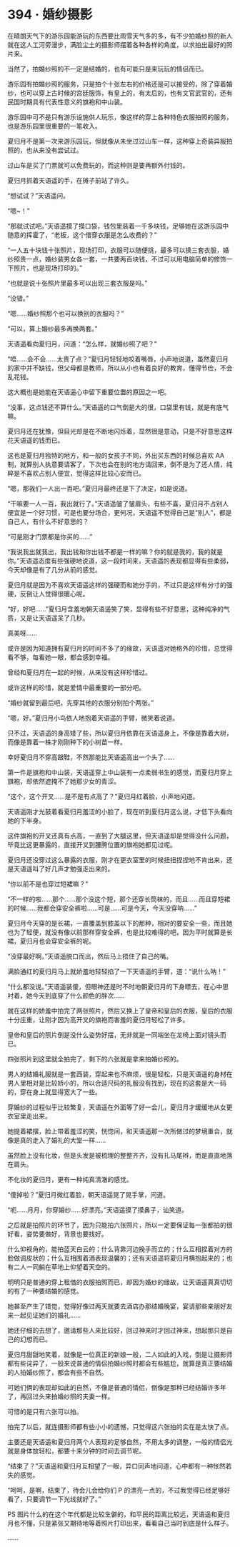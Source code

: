 # 394 · 婚纱摄影

在晴朗天气下的游乐园能游玩的东西要比雨雪天气多的多，有不少拍婚纱照的新人就在这人工河旁漫步，满脸尘土的摄影师摆着各种各样的角度，以求拍出最好的照片来。

当然了，拍婚纱照的不一定是结婚的，也有可能只是来玩玩的情侣而已。

游乐园有拍婚纱照的服务，只是拍个十张左右的价格还是可以接受的，除了穿着婚纱，也可以穿上古时候的宫廷服饰，有皇上的，有太后的，也有文官武官的，还有民国时期具有代表性意义的旗袍和中山装。

游乐园中可不是只有游乐设施供人玩乐，像这样的穿上各种特色衣服拍照的服务，也是游乐园里很重要的一笔收入。

夏归月不是第一次来游乐园玩，但就像从未坐过过山车一样，这种穿上奇装异服拍照的，也从来没有尝试过。

过山车是买了门票就可以免费玩的，而这种则是要再额外付钱的。

夏归月抓着天语遥的手，在摊子前站了许久。

“想试试？”天语遥问。

“嗯\~！”

“那就试试吧。”天语遥摸了摸口袋，钱包里装着一千多块钱，足够她在这游乐园中随意的挥霍了，“老板，这个借穿衣服是怎么收费的？”

“一人五十块钱十张照片，现场打印，衣服可以随便挑，最多可以换三套衣服，婚纱照贵一点，婚纱装男女各一套，一共要两百块钱，不过可以用电脑简单的修饰一下照片，也是现场打印的。”

“也就是说十张照片里最多可以出现三套衣服是吗。”

“没错。”

“嗯……婚纱照那个也可以换别的衣服吗？”

“可以，算上婚纱最多再换两套。”

天语遥看向夏归月，问道：“怎么样，就婚纱照了吧？”

“唔……会不会……太贵了点？”夏归月轻轻地咬着嘴唇，小声地说道，虽然夏归月的家中并不缺钱，但父母都是教师，所以从小也有着良好的教育，懂得节俭，不会乱花钱。

这大概也是她能在天语遥心中留下重要位置的原因之一吧。

“没事，这点钱还不算什么。”天语遥的口气倒是大的很，口袋里有钱，就是有底气嘛。

夏归月还在犹豫，但目光却是在不断地闪烁着，显然很是意动，只是不好意思这样花天语遥的钱而已。

这也是夏归月独特的地方，和一般的女孩子不同，外出买东西的时候总喜欢 AA 制，就算别人执意要请客了，下次也会在别的地方请回来，倒不是为了还人情，纯粹是不喜欢占别人便宜，觉得这样比较心安而已。

“嗯，那我们一人出一百吧。”夏归月最终还是下了决定，如是说道。

“干嘛要一人一百，我出就行了。”天语遥皱了皱眉头，有些不喜，夏归月不占别人便宜是一个好习惯，可是也要分场合，更何况，天语遥不觉得自己是“别人”，都是自己人，有什么不好意思的？

“可是刚才门票都是你买的……”

“我说我出就我出，我出钱和你出钱不都是一样的嘛？你的就是我的，我的就是你。”天语遥态度有些强硬地说道，这一段时间来，天语遥的表现都显得有些柔弱，今天却像是有了几分从前的感觉。

夏归月就是因为不喜欢天语遥这样的强硬而和她分手的，不过只是这样有分寸的强硬，反倒让人觉得很暖心呢。

“好，好吧……”夏归月含羞地朝天语遥笑了笑，显得有些不好意思，这种纯净的气质，又是让天语遥呆了几秒。

真美呀……

或许是因为知道拥有夏归月的时间不多了的缘故，天语遥对她格外的珍惜，总觉得看不够，每看她一眼，都会感到幸福。

曾经和夏归月在一起的时候，从来没有这样珍惜过。

或许这样的珍惜，就是爱情中最重要的一部分吧。

“婚纱就留到最后吧，先穿其他的衣服分别拍个两张。”

“嗯，好。”夏归月小鸟依人地抱着天语遥的手臂，微笑着说道。

只不过，天语遥的身高矮了些，所以夏归月依靠在天语遥身上，不像是靠着大树，而像是靠着一株才刚刚种下的小树苗一样。

幸好夏归月不穿高跟鞋，不然那能比天语遥高出一个头了……

第一件是旗袍和中山装，天语遥穿上中山装有一点柔弱书生的感觉，而夏归月穿上旗袍，却依然遮掩不了她那少女的青涩。

“这个，这个开叉……是不是有点高了？”夏归月红着脸，小声地问道。

天语遥刚才光鼓着看夏归月羞涩的小脸了，现在听到夏归月这么说，才低下头看向她的下半身。

这件旗袍的开叉还真有点高，一直到了大腿这里，但天语遥却是觉得没什么问题，毕竟比这更暴露的，直接开叉到腰胯位置的旗袍她都见过呢。

夏归月还没穿过这么暴露的衣服，刚才在更衣室里的时候扭扭捏捏地不肯出来，还是天语遥叫了好几声才勉强走出来的。

“你以前不是也穿过短裙嘛？”

“不一样的啦……那个……那个没这个短，那个还穿长筒袜的，而且……而且穿短裙的时候……我都会穿安全裤啦……可是……可是今天，今天没穿呐……”

夏归月今天穿的是长裙，一直覆盖到膝盖以下的那种，相对的要安全一些，而且她也为了轻便，就没有像以前那样穿安全裤，也是比较难得的吧，因为平时就算是长裙，夏归月也会穿安全裤的呢。

“没穿最好啊。”天语遥脱口而出，然后马上捂住了自己的嘴。

满脸通红的夏归月马上就娇羞地轻轻掐了一下天语遥的手臂，道：“说什么呐！”

“什么都没说。”天语遥装傻，但眼神还是时不时地朝夏归月的下身瞟去，在心中思衬着，她今天到底穿了什么颜色的胖次……

就在这样的娇羞中拍完了两张照片，然后又换上了皇帝和皇后的衣服，皇后的衣服十分庄重，让刚才因为高开叉的旗袍而害羞的夏归月轻松了许多。

皇帝和皇后的照片倒是没什么姿势好摆，无非就是一同端坐在龙椅上面对镜头而已。

四张照片到这里就全拍完了，剩下的六张就是拿来拍婚纱照的。

男人的结婚礼服就是一套西装，穿起来也不麻烦，很是轻松，只是天语遥的身材在男人里相对是比较娇小的，所以合适尺码的礼服没有找到，现在的这套是大一码的，穿在身上就显得宽大了一些。

穿婚纱的过程似乎比较繁复，天语遥在外面等了好一会儿，夏归月才缓缓地从女更衣室里走出来。

她提着裙摆，脸上带着羞涩的笑，恍惚间，和天语遥那一次所做过的梦境重合，就像是真的走入了婚礼的大堂一样……

虽然脸上没有化妆，但是头发是被梳理的整整齐齐，没有扎马尾辫，而是直直地落在肩头。

不化妆的夏归月，更有一种纯真清澈的感觉。

“傻掉啦？”夏归月微红着脸，朝天语遥晃了晃手掌，问道。

“呃……月月，你穿婚纱……好漂亮。”天语遥摸了摸鼻子，讪笑道。

之后就是拍照片的环节了，因为只能拍六张照片，所以一定要保证每一张都拍的很好看，姿势要做好，背景也要找好。

什么仰视角的，能拍蓝天白云的；什么背靠河边挽手而立的；什么互相捏着对方的脸做调皮状的；什么互相围着酒表现温馨的；还有天语遥将夏归月横抱起来的；也有二人一同躺在草地上仰望着天空的。

明明只是普通的穿上租借的衣服拍照而已，却因为婚纱的缘故，让天语遥真真切切的有了一种要结婚的感觉。

她甚至产生了错觉，觉得好像过两天就要去酒店办那结婚晚宴，宴请那些亲朋好友来一起见证她们的婚礼……

她还仔细的去想了，邀请那些人来比较好，回过神来时才回过神来，想起那只是自己的幻想而已。

夏归月甜甜地笑着，就像是一位真正的新娘一般，二人如此的入戏，倒是让摄影师都有些诧异了，一般来说普通的情侣拍婚纱照时都会有些尴尬，就算是真正要结婚的人拍婚纱照了，都会有些不自然。

可她们俩的表现却如此的自然，不像是普通的情侣，倒像是那种已经结婚许多年了，再回过头来拍婚纱照的夫妻一样。

可惜的是只有六张可以拍。

拍完了以后，就连摄影师都有些小小的遗憾，只觉得这六张拍的实在是太快了点。

主要还是天语遥和夏归月两个人表现的足够自然，不用太多的调整，一般的情侣光就是身体放轻松，都要十来分钟的时间去调节呢。

“结束了？”天语遥和夏归月互相望了一眼，异口同声地问道，心中都有一种怅然若失的感觉。

“呵呵，是啊，结束了，待会儿会给你们 P 的漂亮一点的，不过我觉得已经足够好看了，只要调节一下光线就好了。”

PS 图片什么的在这个年代都是比较生僻的，和平民的距离比较远，天语遥和夏归月也不懂，只是紧张又期待地等着照片打印出来，看看自己当时到底是什么样子。

……
